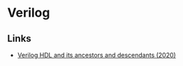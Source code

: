 # Verilog

## Links

- [Verilog HDL and its ancestors and descendants (2020)](https://dl.acm.org/doi/abs/10.1145/3386337)

